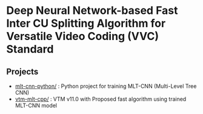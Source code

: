 # Deep Neural Network-based Fast Inter CU Splitting Algorithm for Versatile Video Coding (VVC) Standard

## Projects
- [mlt-cnn-python/](https://github.com/smu-ivpl/FastInterCU-VVC/tree/main/mlt-cnn-python) : Python project for training MLT-CNN (Multi-Level Tree CNN)
- [vtm-mlt-cpp/](https://github.com/smu-ivpl/FastInterCU-VVC/tree/main/vtm-mlt-cpp) : VTM v11.0 with Proposed fast algorithm using trained MLT-CNN model
